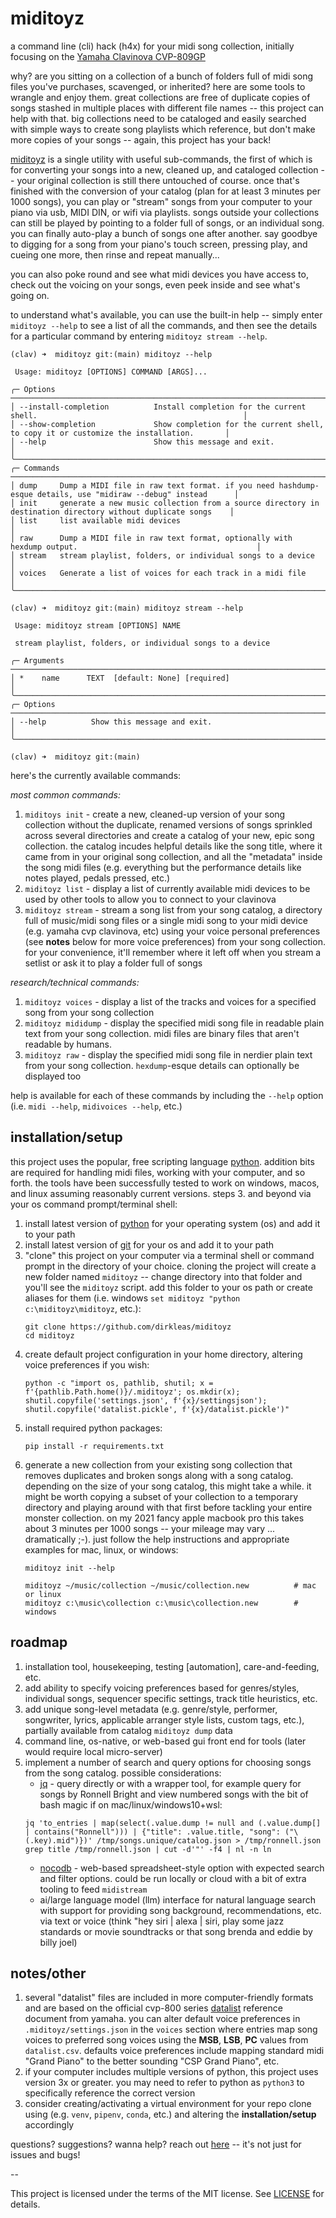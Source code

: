 # miditoyz

a command line (cli) hack (h4x) for your midi song collection, initially focusing on the [Yamaha Clavinova CVP-809GP](https://usa.yamaha.com/products/musical_instruments/pianos/clavinova/cvp-809gp/index.html)

why? are you sitting on a collection of a bunch of folders full of midi song files you've purchases, scavenged, or inherited? here are some tools to wrangle and enjoy them. great collections are free of duplicate copies of songs stashed in multiple places with different file names -- this project can help with that. big collections need to be cataloged and easily searched with simple ways to create song playlists which reference, but don't make more copies of your songs -- again, this project has your back!

[miditoyz](miditoyz) is a single utility with useful sub-commands, the first of which is for converting your songs into a new, cleaned up, and cataloged collection -- your original collection is still there untouched of course. once that's finished with the conversion of your catalog (plan for at least 3 minutes per 1000 songs), you can play or "stream" songs from your computer to your piano via usb, MIDI DIN, or wifi via playlists. songs outside your collections can still be played by pointing to a folder full of songs, or an individual song. you can finally auto-play a bunch of songs one after another. say goodbye to digging for a song from your piano's touch screen, pressing play, and cueing one more, then rinse and repeat manually...

you can also poke round and see what midi devices you have access to, check out the voicing on your songs, even peek inside and see what's going on.

to understand what's available, you can use the built-in help -- simply enter `miditoyz --help` to see a list of all the commands, and then see the details for a particular command by entering `miditoyz stream --help`.
```
(clav) ➜  miditoyz git:(main) miditoyz --help

 Usage: miditoyz [OPTIONS] COMMAND [ARGS]...

╭─ Options ────────────────────────────────────────────────────────────────────────────────────────────────────────────╮
│ --install-completion          Install completion for the current shell.                                              │
│ --show-completion             Show completion for the current shell, to copy it or customize the installation.       │
│ --help                        Show this message and exit.                                                            │
╰──────────────────────────────────────────────────────────────────────────────────────────────────────────────────────╯
╭─ Commands ───────────────────────────────────────────────────────────────────────────────────────────────────────────╮
│ dump     Dump a MIDI file in raw text format. if you need hashdump-esque details, use "midiraw --debug" instead      │
│ init     generate a new music collection from a source directory in destination directory without duplicate songs    │
│ list     list available midi devices                                                                                 │
│ raw      Dump a MIDI file in raw text format, optionally with hexdump output.                                        │
│ stream   stream playlist, folders, or individual songs to a device                                                   │
│ voices   Generate a list of voices for each track in a midi file                                                     │
╰──────────────────────────────────────────────────────────────────────────────────────────────────────────────────────╯

(clav) ➜  miditoyz git:(main) miditoyz stream --help

 Usage: miditoyz stream [OPTIONS] NAME

 stream playlist, folders, or individual songs to a device

╭─ Arguments ──────────────────────────────────────────────────────────────────────────────────────────────────────────╮
│ *    name      TEXT  [default: None] [required]                                                                      │
╰──────────────────────────────────────────────────────────────────────────────────────────────────────────────────────╯
╭─ Options ────────────────────────────────────────────────────────────────────────────────────────────────────────────╮
│ --help          Show this message and exit.                                                                          │
╰──────────────────────────────────────────────────────────────────────────────────────────────────────────────────────╯

(clav) ➜  miditoyz git:(main)
```
here's the currently available commands:

*most common commands:*
1. `miditoys init` - create a new, cleaned-up version of your song collection without the duplicate, renamed versions of songs sprinkled across several directories and create a catalog of your new, epic song collection. the catalog incudes helpful details like the song title, where it came from in your original song collection, and all the "metadata" inside the song midi files (e.g. everything but the performance details like notes played, pedals pressed, etc.)
1. `miditoyz list` - display a list of currently available midi devices to be used by other tools to allow you to connect to your clavinova
1. `miditoyz stream` - stream a song list from your song catalog, a directory full of music/midi song files or a single midi song to your midi device (e.g. yamaha cvp clavinova, etc) using your voice personal preferences (see **notes** below for more voice preferences) from your song collection. for your convenience, it'll remember where it left off when you stream a setlist or ask it to play a folder full of songs

*research/technical commands:*
1. `miditoyz voices` - display a list of the tracks and voices for a specified song from your song collection
1. `miditoyz mididump` - display the specified midi song file in readable plain text from your song collection. midi files are binary files that aren't readable by humans. 
1. `miditoyz raw` - display the specified midi song file in nerdier plain text from your song collection. `hexdump`-esque details can optionally be displayed too

help is available for each of these commands by including the `--help` option (i.e. `midi --help`, `midivoices --help`, etc.)

## installation/setup

this project uses the popular, free scripting language [python](https://www.python.org). addition bits are required for handling midi files, working with your computer, and so forth. the tools have been successfully tested to work on windows, macos, and linux assuming reasonably current versions. steps 3. and beyond via your os command prompt/terminal shell:

1. install latest version of [python](https://www.python.org/downloads/) for your operating system (os) and add it to your path
1. install latest version of [git](https://git-scm.com) for your os and add it to your path
1. "clone" this project on your computer via a terminal shell or command prompt in the directory of your choice. cloning the project will create a new folder named `miditoyz` -- change directory into that folder and you'll see the `miditoyz` script. add this folder to your os path or create aliases for them (i.e. windows `set miditoyz "python c:\miditoyz\miditoyz`, etc.):
    ```
    git clone https://github.com/dirkleas/miditoyz
    cd miditoyz
    ```
1. create default project configuration in your home directory, altering voice preferences if you wish:
    ```
    python -c "import os, pathlib, shutil; x = f'{pathlib.Path.home()}/.miditoyz'; os.mkdir(x); shutil.copyfile('settings.json', f'{x}/settingsjson'); shutil.copyfile('datalist.pickle', f'{x}/datalist.pickle')"
    ```
1. install required python packages:
    ```
    pip install -r requirements.txt
    ```
1. generate a new collection from your existing song collection that removes duplicates and broken songs along with a song catalog. depending on the size of your song catalog, this might take a while. it might be worth copying a subset of your collection to a temporary directory and playing around with that first before tackling your entire monster collection. on my 2021 fancy apple macbook pro this takes about 3 minutes per 1000 songs -- your mileage may vary ... dramatically ;-). just follow the help instructions and appropriate examples for mac, linux, or windows:
    ```
    miditoyz init --help

    miditoyz ~/music/collection ~/music/collection.new          # mac or linux
    miditoyz c:\music\collection c:\music\collection.new        # windows
    ```

## roadmap

1. installation tool, housekeeping, testing [automation], care-and-feeding, etc.
1. add ability to specify voicing preferences based for genres/styles, individual songs, sequencer specific settings, track title heuristics, etc.
1. add unique song-level metadata (e.g. genre/style, performer, songwriter, lyrics, applicable arranger style lists, custom tags, etc.), partially available from catalog `miditoyz dump` data
1. command line, os-native, or web-based gui front end for tools (later would require local micro-server)
1. implement a number of search and query options for choosing songs from the song catalog. possible considerations:
    * [jq](https://jqlang.github.io/jq/) - query directly or with a wrapper tool, for example query for songs by Ronnell Bright and view numbered songs with the bit of bash magic if on mac/linux/windows10+wsl:
    ```
    jq 'to_entries | map(select(.value.dump != null and (.value.dump[] | contains("Ronnell"))) | {"title": .value.title, "song": ("\(.key).mid")})' /tmp/songs.unique/catalog.json > /tmp/ronnell.json
    grep title /tmp/ronnell.json | cut -d'"' -f4 | nl -n ln
    ```
    * [nocodb](https://nocodb.com) - web-based spreadsheet-style option with expected search and filter options. could be run locally or cloud with a bit of extra tooling to feed `midistream`
    * ai/large language model (llm) interface for natural language search with support for providing song background, recommendations, etc. via text or voice (think "hey siri | alexa | siri, play some jazz standards or movie soundtracks or that song brenda and eddie by billy joel)

## notes/other
1. several "datalist" files are included in more computer-friendly formats and are based on the official cvp-800 series [datalist](https://usa.yamaha.com/files/download/other_assets/7/1264707/cvp809_en_dl_c0.pdf) reference document from yamaha. you can alter default voice preferences in `.miditoyz/settings.json` in the `voices` section where entries map song voices to preferred song voices using the **MSB**, **LSB**, **PC** values from `datalist.csv`. defaults voice preferences include mapping standard midi "Grand Piano" to the better sounding "CSP Grand Piano", etc.
1. if your computer includes multiple versions of python, this project uses version 3x or greater. you may need to refer to python as `python3` to specifically reference the correct version
1. consider creating/activating a virtual environment for your repo clone using (e.g. `venv`, `pipenv`, `conda`, etc.) and altering the **installation/setup** accordingly



questions? suggestions? wanna help? reach out [here](https://github.com/dirkleas/miditoyz/issues) -- it's not just for issues and bugs!

--

This project is licensed under the terms of the MIT license. See [LICENSE](LICENSE) for details.

